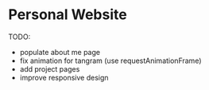 # Personal Website

TODO:
- populate about me page
- fix animation for tangram (use requestAnimationFrame)
- add project pages
- improve responsive design